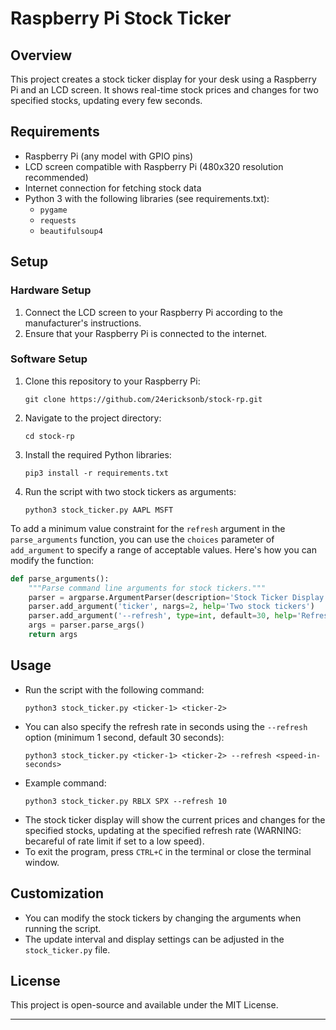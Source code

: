 # Raspberry Pi Stock Ticker

## Overview
This project creates a stock ticker display for your desk using a Raspberry Pi and an LCD screen. It shows real-time stock prices and changes for two specified stocks, updating every few seconds.

## Requirements
- Raspberry Pi (any model with GPIO pins)
- LCD screen compatible with Raspberry Pi (480x320 resolution recommended)
- Internet connection for fetching stock data
- Python 3 with the following libraries (see requirements.txt):
  - `pygame`
  - `requests`
  - `beautifulsoup4`

## Setup

### Hardware Setup
1. Connect the LCD screen to your Raspberry Pi according to the manufacturer's instructions.
2. Ensure that your Raspberry Pi is connected to the internet.

### Software Setup
1. Clone this repository to your Raspberry Pi:
   ```
   git clone https://github.com/24ericksonb/stock-rp.git
   ```
2. Navigate to the project directory:
   ```
   cd stock-rp
   ```
3. Install the required Python libraries:
   ```
   pip3 install -r requirements.txt
   ```
4. Run the script with two stock tickers as arguments:
   ```
   python3 stock_ticker.py AAPL MSFT
   ```

To add a minimum value constraint for the `refresh` argument in the `parse_arguments` function, you can use the `choices` parameter of `add_argument` to specify a range of acceptable values. Here's how you can modify the function:

```python
def parse_arguments():
    """Parse command line arguments for stock tickers."""
    parser = argparse.ArgumentParser(description='Stock Ticker Display')
    parser.add_argument('ticker', nargs=2, help='Two stock tickers')
    parser.add_argument('--refresh', type=int, default=30, help='Refresh rate in seconds (default: 30, min: 1)')
    args = parser.parse_args()
    return args
```

## Usage
- Run the script with the following command:
  ```
  python3 stock_ticker.py <ticker-1> <ticker-2>
  ```
- You can also specify the refresh rate in seconds using the `--refresh` option (minimum 1 second, default 30 seconds):
  ```
  python3 stock_ticker.py <ticker-1> <ticker-2> --refresh <speed-in-seconds>
  ```
- Example command:
  ```
  python3 stock_ticker.py RBLX SPX --refresh 10
  ```
- The stock ticker display will show the current prices and changes for the specified stocks, updating at the specified refresh rate (WARNING: becareful of rate limit if set to a low speed).
- To exit the program, press `CTRL+C` in the terminal or close the terminal window.

## Customization
- You can modify the stock tickers by changing the arguments when running the script.
- The update interval and display settings can be adjusted in the `stock_ticker.py` file.

## License
This project is open-source and available under the MIT License.

---
